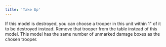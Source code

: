 ```yaml
---
title: 'Take Up'
---
```

If this model is destroyed, you can choose a trooper in this unit within 1" of it to be destroyed instead.
Remove that trooper from the table instead of this model.
This model has the same number of unmarked damage boxes as the chosen trooper.